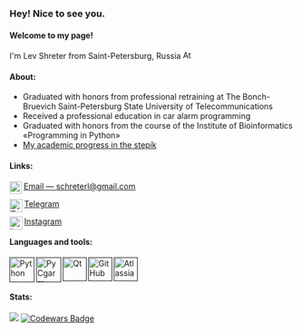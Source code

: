 ### Hey! Nice to see you.
#### Welcome to my page! 
I'm Lev Shreter from Saint-Petersburg, Russia
[<img src="https://img.icons8.com/color/48/000000/russian-federation-circular.png" alt='Atlassian' height='15'>]() 

#### About:
- Graduated with honors from professional retraining at The Bonch-Bruevich Saint-Petersburg State University of Telecommunications 
- Received a professional education in car alarm programming
- Graduated with honors from the course of the Institute of Bioinformatics «Programming in Python» 
- [My academic progress in the stepik](https://stepik.org/users/360885096)

#### Links:
<img align="left" alt="Gmail" width="22px" src="https://img.icons8.com/color/96/000000/gmail-new.png"/>[Email — schreterl@gmail.com](mailto:schreterl@gmail.com)

<img align="left" alt="Telegram" width="23px" src="https://img.icons8.com/color/96/000000/telegram-app--v1.png"/>[Telegram](https://t.me/schroter)

<img align="left" alt="Instagram" width="23px" src="https://img.icons8.com/fluent/96/000000/instagram-new.png"/></code>[Instagram](https://www.instagram.com/schroter)


#### Languages and tools:
[<img align="left" alt="Python" width="44px" src="https://img.icons8.com/color/96/000000/python.png"/>]()
[<img align="left" alt="PyCgarm" width="44px" src="https://img.icons8.com/color/96/000000/pycharm.png"/>]()
[<img align="left" alt="Qt" width="42px" src="https://img.icons8.com/ios-filled/100/26e07f/qt.png"/>]()
[<img align="left" alt="GitHub" width="42px" src="https://img.icons8.com/ios-filled/100/000000/github.png"/>]()
[<img src="https://img.icons8.com/color/96/000000/confluence--v2.png" alt='Atlassian' height='42'>]() 


 

#### Stats:

![](https://komarev.com/ghpvc/?username=Shreters)
[![Codewars Badge](https://www.codewars.com/users/Schroter/badges/micro)](https://www.codewars.com/users/Schroter/)

<!--
[![Тут текст]
![Profile views](https://gpvc.arturio.dev/Shreters)  # сломаный счетчик 200
-------Black version-------
<img align="left" alt="Gmail" width="22px" src="https://cdn.jsdelivr.net/npm/simple-icons@v3/icons/gmail.svg"/>[Email — schreterl@gmail.com](mailto:schreterl@gmail.com)

<img align="left" alt="Telegram" width="23px" src="https://cdn.jsdelivr.net/npm/simple-icons@5.1.0/icons/telegram.svg"/>[Telegram](https://t.me/schroter)

<img align="left" alt="Instagram" width="23px" src="https://cdn.jsdelivr.net/npm/simple-icons@v3/icons/instagram.svg"/></code>[Instagram](https://www.instagram.com/schroter)

[<img align="left" alt="Python" width="33px" src="https://cdn.jsdelivr.net/npm/simple-icons@5.1.0/icons/python.svg"/>]()
[<img align="left" alt="PyCharm" width="33px" src="https://cdn.jsdelivr.net/npm/simple-icons@5.1.0/icons/pycharm.svg"/>]()
[<img align="left" alt="Qt" width="33px" src="https://cdn.jsdelivr.net/npm/simple-icons@5.1.0/icons/qt.svg"/>]()
[<img align="left" alt="GitHub" width="33px" src="https://cdn.jsdelivr.net/npm/simple-icons@5.1.0/icons/github.svg"/>]()
c

https://github.com/antonkomarev/github-profile-views-counter 
views-counter 

https://techrocks.ru/2020/08/21/github-profile-readme/ 
все инструменты 
https://techrocks.ru/2021/01/23/github-profile-readme-2/ 

https://github.com/GnuriaN/format-README#%D0%9E%D0%B3%D0%BB%D0%B0%D0%B2%D0%BB%D0%B5%D0%BD%D0%B8%D0%B5 
edit readme format 

https://www.jsdelivr.com/package/npm/simple-icons?path=icons 
https://icons8.ru/icons/set/qt
icons 
https://arturssmirnovs.github.io/github-profile-readme-generator/ 


**Shreters/Shreters** is a ✨ _special_ ✨ repository because its `README.md` (this file) appears on your GitHub profile.

- [My academic progress in the stepik](https://stepik.org/users/360885096)
- <code><img height="23" src="https://cdn.jsdelivr.net/npm/simple-icons@5.1.0/icons/instagram.svg"></code> [Instagram](https://www.instagram.com/schroter)


Here are some ideas to get you started:

- 🔭 I’m currently working on ...
- 🌱 I’m currently learning ...
- 👯 I’m looking to collaborate on ...
- 🤔 I’m looking for help with ...
- 💬 Ask me about ...
- 📫 How to reach me: ...
- 😄 Pronouns: ...
- ⚡ Fun fact: ...
-->
